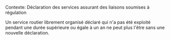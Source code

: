 Contexte: Déclaration des services assurant des liaisons soumises à régulation

Un service routier librement organisé déclaré qui n'a pas été exploité pendant une durée supérieure ou égale à un an ne peut plus l'être sans une nouvelle déclaration.